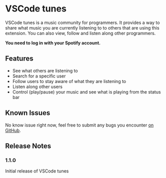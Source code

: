 # VSCode tunes

VSCode tunes is a music community for programmers. It provides a way to share what music you are currently listening to to others that are using this extension. You can also view, follow and listen along other programmers.

**You need to log in with your Spotify account.**

## Features

- See what others are listening to
- Search for a specific user
- Follow users to stay aware of what they are listening to
- Listen along other users
- Control (play/pause) your music and see what is playing from the status bar 

<!-- ## Extension Settings

Include if your extension adds any VS Code settings through the `contributes.configuration` extension point.

For example:

This extension contributes the following settings:

* `myExtension.enable`: enable/disable this extension
* `myExtension.thing`: set to `blah` to do something -->

## Known Issues

No know issue right now, feel free to submit any bugs you encounter [on GitHub](https://github.com/TheMasterCado/vscode-tunes/issues).

## Release Notes

### 1.1.0

Initial release of VSCode tunes
